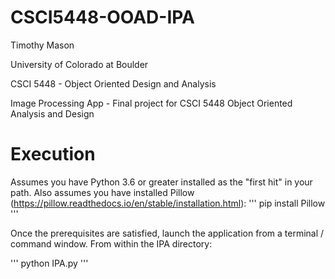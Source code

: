 # CSCI5448-OOAD-IPA

Timothy Mason

University of Colorado at Boulder

CSCI 5448 - Object Oriented Design and Analysis

Image Processing App - Final project for CSCI 5448 Object Oriented Analysis and Design

# Execution

Assumes you have Python 3.6 or greater installed as the "first hit" in your path.  Also
assumes you have installed Pillow (https://pillow.readthedocs.io/en/stable/installation.html):
'''
pip install Pillow
'''

Once the prerequisites are satisfied, launch the application from a terminal / command window.  From within the IPA directory:

'''
python IPA.py
'''
